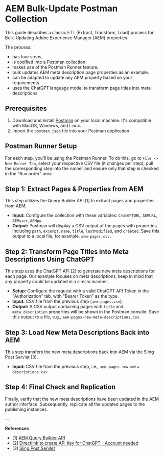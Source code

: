 # AEM Bulk-Update Postman Collection

This guide describes a classic ETL (Extract, Transform, Load) process for Bulk-Updating Adobe Experience Manager (AEM) properties.

The process:
- has four steps.
- is codified into a Postman collection.
- makes use of the Postman Runner feature.
- bulk updates AEM meta description page properties as an example.
- can be adapted to update any AEM property based on your requirements.
- uses the ChatGPT language model to transform page titles into meta descriptions.

## Prerequisites

1. Download and install [Postman](https://www.postman.com/downloads) on your local machine. It's compatible with MacOS, Windows, and Linux.
2. Import the `postman.json` file into your Postman application.

## Postman Runner Setup

For each step, you'll be using the Postman Runner. To do this, go to `File -> New Runner Tab`, select your respective CSV file (it changes per step), pull the corresponding step into the runner and ensure only that step is checked in the "Run order" area.

## Step 1: Extract Pages & Properties from AEM

This step utilizes the Query Builder API [1] to extract pages and properties from AEM.

- **Input:** Configure the collection with these variables: `ChatGPTURL`, `AEMURL`, `AEMuser`, `AEMpw`.
- **Output:** Postman will display a CSV output of the pages with properties including `path`, `excerpt`, `name`, `title`, `lastModified`, and `created`. Save this output to a local file, for example, `aem-pages.csv`.

## Step 2: Transform Page Titles into Meta Descriptions Using ChatGPT

This step uses the ChatGPT API [2] to generate new meta descriptions for each page. Our example focuses on meta descriptions, keep in mind that any property could be updated in a similar manner.

- **Setup:** Configure the request with a valid ChatGPT API Token in the "Authorization" tab, with "Bearer Token" as the type.
- **Input:** CSV file from the previous step (`aem-pages.csv`).
- **Output:** A CSV output containing pages with `title` and `meta_description` properties will be shown in the Postman console. Save this output to a file, e.g., `aem-pages-new-meta-descriptions.csv`.

## Step 3: Load New Meta Descriptions Back into AEM

This step transfers the new meta descriptions back into AEM via the Sling Post Servlet [3].

- **Input:** CSV file from the previous step, i.e., `aem-pages-new-meta-descriptions.csv`.

## Step 4: Final Check and Replication

Finally, verify that the new meta descriptions have been updated in the AEM author interface. Subsequently, replicate all the updated pages to the publishing instances.

--

**References**
* [1] [AEM Query Builder API](https://experienceleague.adobe.com/docs/experience-manager-65/developing/platform/query-builder/querybuilder-api.html?lang=en)
* [2] [Directlink to create API Key for ChatGPT - Account needed](https://platform.openai.com/account/api-keys)
* [3] [Sling Post Servlet](https://sling.apache.org/documentation/bundles/manipulating-content-the-slingpostservlet-servlets-post.html)
